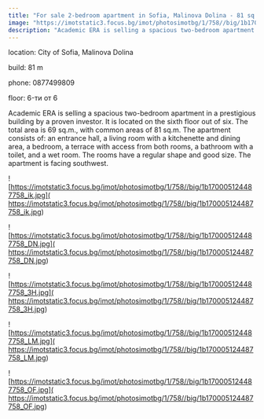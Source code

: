 ```yaml
---
title: "For sale 2-bedroom apartment in Sofia, Malinova Dolina - 81 sq.m / 149000 EUR :: imot.bg Ad"
image: "https://imotstatic3.focus.bg/imot/photosimotbg/1/758//big/1b170005124487758_8r.jpg"
description: "Academic ERA is selling a spacious two-bedroom apartment in a prestigious building by a proven investor. It is located on the sixth floor out of six. The total area is 69 sq.m., with common areas of 81 sq.m. The apartment consists of: an entrance hall, a living room with a kitchenette and dining area, a bedroom, a terrace with access from both rooms, a bathroom with a toilet, and a wet room. The rooms have a regular shape and good size. The apartment is facing southwest."
---
```


location: City of Sofia, Malinova Dolina

build: 81 m

phone: 0877499809

floor: 6-ти от 6

Academic ERA is selling a spacious two-bedroom apartment in a prestigious building by a proven investor. It is located on the sixth floor out of six. The total area is 69 sq.m., with common areas of 81 sq.m. The apartment consists of: an entrance hall, a living room with a kitchenette and dining area, a bedroom, a terrace with access from both rooms, a bathroom with a toilet, and a wet room. The rooms have a regular shape and good size. The apartment is facing southwest.


![https://imotstatic3.focus.bg/imot/photosimotbg/1/758//big/1b170005124487758_ik.jpg]( https://imotstatic3.focus.bg/imot/photosimotbg/1/758//big/1b170005124487758_ik.jpg)


![https://imotstatic3.focus.bg/imot/photosimotbg/1/758//big/1b170005124487758_DN.jpg]( https://imotstatic3.focus.bg/imot/photosimotbg/1/758//big/1b170005124487758_DN.jpg)


![https://imotstatic3.focus.bg/imot/photosimotbg/1/758//big/1b170005124487758_3H.jpg]( https://imotstatic3.focus.bg/imot/photosimotbg/1/758//big/1b170005124487758_3H.jpg)


![https://imotstatic3.focus.bg/imot/photosimotbg/1/758//big/1b170005124487758_LM.jpg]( https://imotstatic3.focus.bg/imot/photosimotbg/1/758//big/1b170005124487758_LM.jpg)


![https://imotstatic3.focus.bg/imot/photosimotbg/1/758//big/1b170005124487758_OF.jpg]( https://imotstatic3.focus.bg/imot/photosimotbg/1/758//big/1b170005124487758_OF.jpg)


